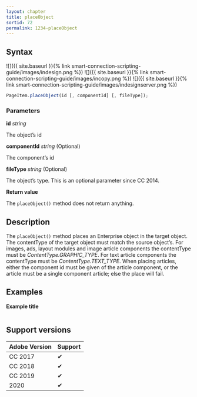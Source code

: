 ```yaml
---
layout: chapter
title: placeObject
sortid: 72
permalink: 1234-placeObject
---
```

## Syntax

![]({{ site.baseurl }}{% link smart-connection-scripting-guide/images/indesign.png %}) ![]({{ site.baseurl }}{% link smart-connection-scripting-guide/images/incopy.png %}) ![]({{ site.baseurl }}{% link smart-connection-scripting-guide/images/indesignserver.png %})
```javascript
PageItem.placeObject(id [, componentId] [, fileType]);
```

### Parameters

**id** *string*

The object’s id

**componentId** *string* (Optional)

The component’s id

**fileType** *string* (Optional)

The object’s type. This is an optional parameter since CC 2014.

**Return value**

The `placeObject()` method does not return anything.

## Description

The `placeObject()` method places an Enterprise object in the target object. The contentType of the target object must match the source object’s. For images, ads, layout modules and image article components the contentType must be *ContentType.GRAPHIC_TYPE*. For text article components the contentType must be *ContentType.TEXT_TYPE*.
When placing articles, either the component id must be given of the article component, or the article must be a single component article; else the place will fail.

## Examples

**Example title**

```javascript

```

## Support versions

| Adobe Version | Support |
|---------------|---------|
| CC 2017       | ✔       |
| CC 2018       | ✔       |
| CC 2019       | ✔       |
| 2020          | ✔       |